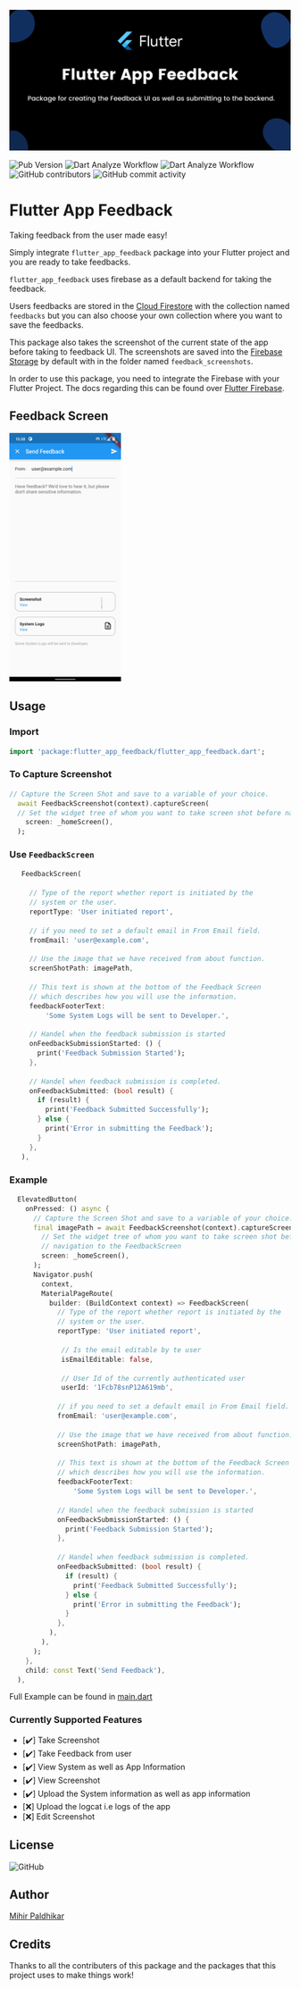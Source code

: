 ![Flutter Feedback Banner](https://raw.githubusercontent.com/imihirpaldhikar/flutter_app_feedback/main/assets/flutter_app_feedback_banner.png)

![Pub Version](https://img.shields.io/pub/v/flutter_app_feedback?color=g&label=Package%20Version&logo=flutter&logoColor=blue&style=flat)
![Dart Analyze Workflow](https://github.com/imihirpaldhikar/flutter_app_feedback/actions/workflows/dart-analyze.yml/badge.svg)
![Dart Analyze Workflow](https://github.com/imihirpaldhikar/flutter_app_feedback/actions/workflows/pub-publish.yml/badge.svg)
![GitHub contributors](https://img.shields.io/github/contributors/imihirpaldhikar/flutter_app_feedback)
![GitHub commit activity](https://img.shields.io/github/commit-activity/w/imihirpaldhikar/flutter_app_feedback)

# Flutter App Feedback

Taking feedback from the user made easy!

Simply integrate `flutter_app_feedback` package into your Flutter project and you are ready to take
feedbacks.

`flutter_app_feedback` uses firebase as a default backend for taking the feedback.

Users feedbacks are stored in the [Cloud Firestore](https://firebase.google.com/docs/firestore) with
the collection named `feedbacks` but you can also choose your own collection where you want to save
the feedbacks.

This package also takes the screenshot of the current state of the app before taking to feedback UI.
The screenshots are saved into the [Firebase Storage](https://firebase.google.com/docs/storage) by
default with in the folder named `feedback_screenshots`.

In order to use this package, you need to integrate the Firebase with your Flutter Project. The docs
regarding this can be found over [Flutter Firebase](https://firebase.flutter.dev).

## Feedback Screen

<img src="https://raw.githubusercontent.com/imihirpaldhikar/flutter_app_feedback/main/assets/feedback_screen.png" width="200">

## Usage

### Import

``` dart
import 'package:flutter_app_feedback/flutter_app_feedback.dart';

```

### To Capture Screenshot

``` dart
// Capture the Screen Shot and save to a variable of your choice.
  await FeedbackScreenshot(context).captureScreen(
  // Set the widget tree of whom you want to take screen shot before navigation to the FeedbackScreen
    screen: _homeScreen(),
  );

```

### Use ```FeedbackScreen```

``` dart
   FeedbackScreen(
   
     // Type of the report whether report is initiated by the
     // system or the user.
     reportType: 'User initiated report',
     
     // if you need to set a default email in From Email field.
     fromEmail: 'user@example.com',
    
     // Use the image that we have received from about function.
     screenShotPath: imagePath,
     
     // This text is shown at the bottom of the Feedback Screen
     // which describes how you will use the information.
     feedbackFooterText:
         'Some System Logs will be sent to Developer.',
     
     // Handel when the feedback submission is started
     onFeedbackSubmissionStarted: () {
       print('Feedback Submission Started');
     },
     
     // Handel when feedback submission is completed.
     onFeedbackSubmitted: (bool result) {
       if (result) {
         print('Feedback Submitted Successfully');
       } else {
         print('Error in submitting the Feedback');
       }
     },
   ),
```

### Example

``` dart
  ElevatedButton(
    onPressed: () async {
      // Capture the Screen Shot and save to a variable of your choice.
      final imagePath = await FeedbackScreenshot(context).captureScreen(
        // Set the widget tree of whom you want to take screen shot before
        // navigation to the FeedbackScreen
        screen: _homeScreen(),
      );
      Navigator.push(
        context,
        MaterialPageRoute(
          builder: (BuildContext context) => FeedbackScreen(
            // Type of the report whether report is initiated by the
            // system or the user.
            reportType: 'User initiated report',
            
             // Is the email editable by te user
             isEmailEditable: false,

             // User Id of the currently authenticated user
             userId: '1Fcb78snP12A619mb',

            // if you need to set a default email in From Email field.
            fromEmail: 'user@example.com',

            // Use the image that we have received from about function.
            screenShotPath: imagePath,

            // This text is shown at the bottom of the Feedback Screen
            // which describes how you will use the information.
            feedbackFooterText:
                'Some System Logs will be sent to Developer.',

            // Handel when the feedback submission is started
            onFeedbackSubmissionStarted: () {
              print('Feedback Submission Started');
            },

            // Handel when feedback submission is completed.
            onFeedbackSubmitted: (bool result) {
              if (result) {
                print('Feedback Submitted Successfully');
              } else {
                print('Error in submitting the Feedback');
              }
            },
          ),
        ),
      );
    },
    child: const Text('Send Feedback'),
  ),
```

Full Example can be found in [main.dart](./example/lib/main.dart)

### Currently Supported Features

- [✔️] Take Screenshot
- [✔️] Take Feedback from user
- [✔️] View System as well as App Information
- [✔️] View Screenshot
- [✔️] Upload the System information as well as app information
- [❌] Upload the logcat i.e logs of the app
- [❌] Edit Screenshot

## License

![GitHub](https://img.shields.io/github/license/imihirpaldhikar/flutter_app_feedback?color=g)

## Author

[Mihir Paldhikar](https://github.com/imihirpaldhikar)

## Credits

Thanks to all the contributers of this package and the packages that this project uses to make
things work!
